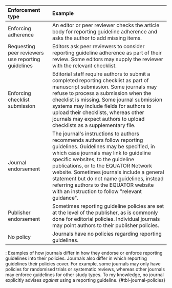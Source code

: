 | Enforcement type                                   | Example                                                                                                                                                                                                                                                                                                                                                                                                                             |
|:----------------|:------------------------------------------------------|
| Enforcing adherence                                | An editor or peer reviewer checks the article body for reporting guideline adherence and asks the author to add missing items.                                                                                                                                                                                                                                                                                                      |
| Requesting peer reviewers use reporting guidelines | Editors ask peer reviewers to consider reporting guideline adherence as part of their review. Some editors may supply the reviewer with the relevant checklist.                                                                                                                                                                                                                                                                     |
| Enforcing checklist submission                     | Editorial staff require authors to submit a completed reporting checklist as part of manuscript submission. Some journals may refuse to process a submission when the checklist is missing. Some journal submission systems may include fields for authors to upload their checklists, whereas other journals may expect authors to upload checklists as a supplementary file.                                                      |
| Journal endorsement                                | The journal's instructions to authors recommends authors follow reporting guidelines. Guidelines may be specified, in which case journals may link to guideline specific websites, to the guideline publications, or to the EQUATOR Network website. Sometimes journals include a general statement but do not name guidelines, instead referring authors to the EQUATOR website with an instruction to follow "relevant guidance". |
| Publisher endorsement                              | Sometimes reporting guideline policies are set at the level of the publisher, as is commonly done for editorial policies. Individual journals may point authors to their publisher policies.                                                                                                                                                                                                                                        |
| No policy                                          | Journals have no policies regarding reporting guidelines.                                                                                                                                                                                                                                                                                                                                                                           |

: Examples of how journals differ in how they endorse or enforce reporting guidelines into their policies. Journals also differ in which reporting guidelines their policies cover. For example, some journals may only have policies for randomised trials or systematic reviews, whereas other journals may enforce guidelines for other study types. To my knowledge, no journal explicitly advises *against* using a reporting guideline. {#tbl-journal-policies}